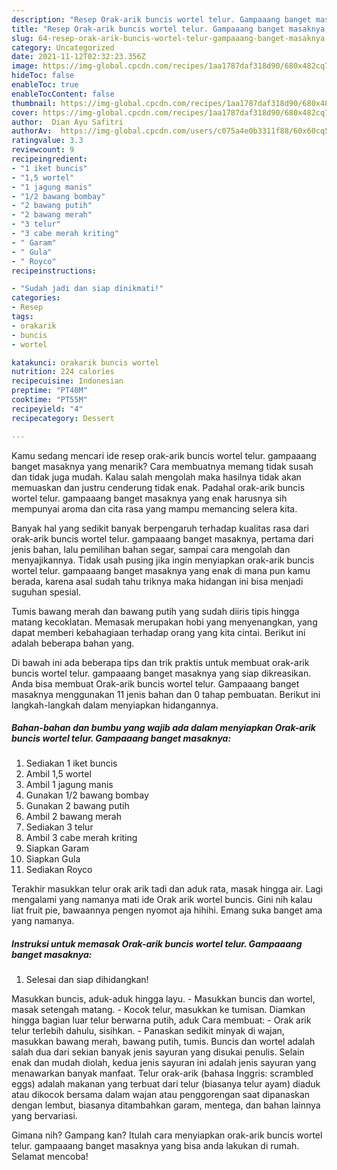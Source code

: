 ```yaml
---
description: "Resep Orak-arik buncis wortel telur. Gampaaang banget masaknya, Lezat"
title: "Resep Orak-arik buncis wortel telur. Gampaaang banget masaknya, Lezat"
slug: 64-resep-orak-arik-buncis-wortel-telur-gampaaang-banget-masaknya-lezat
category: Uncategorized
date: 2021-11-12T02:32:23.356Z
image: https://img-global.cpcdn.com/recipes/1aa1787daf318d90/680x482cq70/orak-arik-buncis-wortel-telur-gampaaang-banget-masaknya-foto-resep-utama.jpg
hideToc: false
enableToc: true
enableTocContent: false
thumbnail: https://img-global.cpcdn.com/recipes/1aa1787daf318d90/680x482cq70/orak-arik-buncis-wortel-telur-gampaaang-banget-masaknya-foto-resep-utama.jpg
cover: https://img-global.cpcdn.com/recipes/1aa1787daf318d90/680x482cq70/orak-arik-buncis-wortel-telur-gampaaang-banget-masaknya-foto-resep-utama.jpg
author:  Dian Ayu Safitri
authorAv:  https://img-global.cpcdn.com/users/c075a4e0b3311f88/60x60cq50/avatar.jpg
ratingvalue: 3.3
reviewcount: 9
recipeingredient:
- "1 iket buncis"
- "1,5 wortel"
- "1 jagung manis"
- "1/2 bawang bombay"
- "2 bawang putih"
- "2 bawang merah"
- "3 telur"
- "3 cabe merah kriting"
- " Garam"
- " Gula"
- " Royco"
recipeinstructions:

- "Sudah jadi dan siap dinikmati!"
categories:
- Resep
tags:
- orakarik
- buncis
- wortel

katakunci: orakarik buncis wortel 
nutrition: 224 calories
recipecuisine: Indonesian
preptime: "PT40M"
cooktime: "PT55M"
recipeyield: "4"
recipecategory: Dessert

---
```



Kamu sedang mencari ide resep orak-arik buncis wortel telur. gampaaang banget masaknya yang menarik? Cara membuatnya memang tidak susah dan tidak juga mudah. Kalau salah mengolah maka hasilnya tidak akan memuaskan dan justru cenderung tidak enak. Padahal orak-arik buncis wortel telur. gampaaang banget masaknya yang enak harusnya sih mempunyai aroma dan cita rasa yang mampu memancing selera kita.


Banyak hal yang sedikit banyak berpengaruh terhadap kualitas rasa dari orak-arik buncis wortel telur. gampaaang banget masaknya, pertama dari jenis bahan, lalu pemilihan bahan segar, sampai cara mengolah dan menyajikannya. Tidak usah pusing jika ingin menyiapkan orak-arik buncis wortel telur. gampaaang banget masaknya yang enak di mana pun kamu berada, karena asal sudah tahu triknya maka hidangan ini bisa menjadi suguhan spesial.

Tumis bawang merah dan bawang putih yang sudah diiris tipis hingga matang kecoklatan. Memasak merupakan hobi yang menyenangkan, yang dapat memberi kebahagiaan terhadap orang yang kita cintai. Berikut ini adalah beberapa bahan yang.


Di bawah ini ada beberapa tips dan trik praktis untuk membuat orak-arik buncis wortel telur. gampaaang banget masaknya yang siap dikreasikan. Anda bisa membuat Orak-arik buncis wortel telur. Gampaaang banget masaknya menggunakan 11 jenis bahan dan 0 tahap pembuatan. Berikut ini langkah-langkah dalam menyiapkan hidangannya.

<!--inarticleads1-->

##### Bahan-bahan dan bumbu yang wajib ada dalam menyiapkan Orak-arik buncis wortel telur. Gampaaang banget masaknya:

1. Sediakan 1 iket buncis
1. Ambil 1,5 wortel
1. Ambil 1 jagung manis
1. Gunakan 1/2 bawang bombay
1. Gunakan 2 bawang putih
1. Ambil 2 bawang merah
1. Sediakan 3 telur
1. Ambil 3 cabe merah kriting
1. Siapkan  Garam
1. Siapkan  Gula
1. Sediakan  Royco


Terakhir masukkan telur orak arik tadi dan aduk rata, masak hingga air. Lagi mengalami yang namanya mati ide Orak arik wortel buncis. Gini nih kalau liat fruit pie, bawaannya pengen nyomot aja hihihi. Emang suka banget ama yang namanya. 

<!--inarticleads2-->

##### Instruksi untuk memasak Orak-arik buncis wortel telur. Gampaaang banget masaknya:


1. Selesai dan siap dihidangkan!

Masukkan buncis, aduk-aduk hingga layu. - Masukkan buncis dan wortel, masak setengah matang. - Kocok telur, masukkan ke tumisan. Diamkan hingga bagian luar telur berwarna putih, aduk Cara membuat: - Orak arik telur terlebih dahulu, sisihkan. - Panaskan sedikit minyak di wajan, masukkan bawang merah, bawang putih, tumis. Buncis dan wortel adalah salah dua dari sekian banyak jenis sayuran yang disukai penulis. Selain enak dan mudah diolah, kedua jenis sayuran ini adalah jenis sayuran yang menawarkan banyak manfaat. Telur orak-arik (bahasa Inggris: scrambled eggs) adalah makanan yang terbuat dari telur (biasanya telur ayam) diaduk atau dikocok bersama dalam wajan atau penggorengan saat dipanaskan dengan lembut, biasanya ditambahkan garam, mentega, dan bahan lainnya yang bervariasi. 

Gimana nih? Gampang kan? Itulah cara menyiapkan orak-arik buncis wortel telur. gampaaang banget masaknya yang bisa anda lakukan di rumah. Selamat mencoba!
